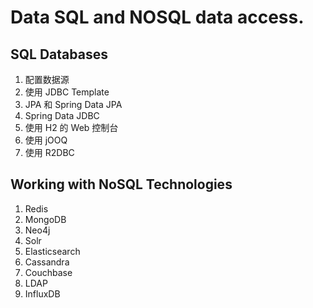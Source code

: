 # Data SQL and NOSQL data access.

## SQL Databases

1. 配置数据源
2. 使用 JDBC Template
3. JPA 和 Spring Data JPA
4. Spring Data JDBC
5. 使用 H2 的 Web 控制台
6. 使用 jOOQ
7. 使用 R2DBC

## Working with NoSQL Technologies

1. Redis
2. MongoDB
3. Neo4j
4. Solr
5. Elasticsearch
6. Cassandra
7. Couchbase
8. LDAP
9. InfluxDB

